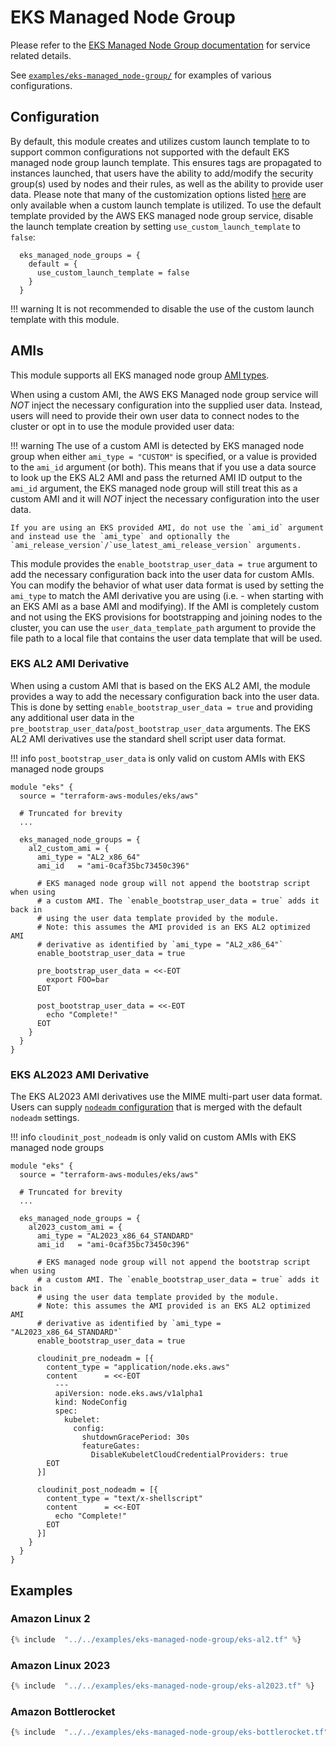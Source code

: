 # EKS Managed Node Group

Please refer to the [EKS Managed Node Group documentation](https://docs.aws.amazon.com/eks/latest/userguide/managed-node-groups.html) for service related details.

See [`examples/eks-managed_node-group/`](https://github.com/terraform-aws-modules/terraform-aws-eks/tree/master/examples/eks-managed-node-group) for examples of various configurations.

## Configuration

By default, this module creates and utilizes custom launch template to to support common configurations not supported with the default EKS managed node group launch template. This ensures tags are propagated to instances launched, that users have the ability to add/modify the security group(s) used by nodes and their rules, as well as the ability to provide user data. Please note that many of the customization options listed [here](https://github.com/terraform-aws-modules/terraform-aws-eks/tree/master/modules/eks-managed-node-group#Inputs) are only available when a custom launch template is utilized. To use the default template provided by the AWS EKS managed node group service, disable the launch template creation by setting `use_custom_launch_template` to `false`:

```hcl
  eks_managed_node_groups = {
    default = {
      use_custom_launch_template = false
    }
  }
```

!!! warning
    It is not recommended to disable the use of the custom launch template with this module.

## AMIs

This module supports all EKS managed node group [AMI types](https://docs.aws.amazon.com/AWSCloudFormation/latest/UserGuide/aws-resource-eks-nodegroup.html#cfn-eks-nodegroup-amitype).

When using a custom AMI, the AWS EKS Managed node group service will *NOT* inject the necessary configuration into the supplied user data. Instead, users will need to provide their own user data to connect nodes to the cluster or opt in to use the module provided user data:

!!! warning
    The use of a custom AMI is detected by EKS managed node group when either `ami_type = "CUSTOM"` is specified, or a value is provided to the `ami_id` argument (or both). This means that if you use a data source to look up the EKS AL2 AMI and pass the returned AMI ID output to the `ami_id` argument, the EKS managed node group will still treat this as a custom AMI and it will *NOT* inject the necessary configuration into the user data.

    If you are using an EKS provided AMI, do not use the `ami_id` argument and instead use the `ami_type` and optionally the `ami_release_version`/`use_latest_ami_release_version` arguments.

This module provides the `enable_bootstrap_user_data = true` argument to add the necessary configuration back into the user data for custom AMIs. You can modify the behavior of what user data format is used by setting the `ami_type` to match the AMI derivative you are using (i.e. - when starting with an EKS AMI as a base AMI and modifying). If the AMI is completely custom and not using the EKS provisions for bootstrapping and joining nodes to the cluster, you can use the `user_data_template_path` argument to provide the file path to a local file that contains the user data template that will be used.

### EKS AL2 AMI Derivative

When using a custom AMI that is based on the EKS AL2 AMI, the module provides a way to add the necessary configuration back into the user data. This is done by setting `enable_bootstrap_user_data = true` and providing any additional user data in the `pre_bootstrap_user_data`/`post_bootstrap_user_data` arguments. The EKS AL2 AMI derivatives use the standard shell script user data format.

!!! info
    `post_bootstrap_user_data` is only valid on custom AMIs with EKS managed node groups

```hcl
module "eks" {
  source = "terraform-aws-modules/eks/aws"

  # Truncated for brevity
  ...

  eks_managed_node_groups = {
    al2_custom_ami = {
      ami_type = "AL2_x86_64"
      ami_id   = "ami-0caf35bc73450c396"

      # EKS managed node group will not append the bootstrap script when using
      # a custom AMI. The `enable_bootstrap_user_data = true` adds it back in
      # using the user data template provided by the module.
      # Note: this assumes the AMI provided is an EKS AL2 optimized AMI
      # derivative as identified by `ami_type = "AL2_x86_64"`
      enable_bootstrap_user_data = true

      pre_bootstrap_user_data = <<-EOT
        export FOO=bar
      EOT

      post_bootstrap_user_data = <<-EOT
        echo "Complete!"
      EOT
    }
  }
}
```

### EKS AL2023 AMI Derivative

The EKS AL2023 AMI derivatives use the MIME multi-part user data format. Users can supply [`nodeadm` configuration](https://awslabs.github.io/amazon-eks-ami/nodeadm/) that is merged with the default `nodeadm` settings.

!!! info
    `cloudinit_post_nodeadm` is only valid on custom AMIs with EKS managed node groups

```hcl
module "eks" {
  source = "terraform-aws-modules/eks/aws"

  # Truncated for brevity
  ...

  eks_managed_node_groups = {
    al2023_custom_ami = {
      ami_type = "AL2023_x86_64_STANDARD"
      ami_id   = "ami-0caf35bc73450c396"

      # EKS managed node group will not append the bootstrap script when using
      # a custom AMI. The `enable_bootstrap_user_data = true` adds it back in
      # using the user data template provided by the module.
      # Note: this assumes the AMI provided is an EKS AL2 optimized AMI
      # derivative as identified by `ami_type = "AL2023_x86_64_STANDARD"`
      enable_bootstrap_user_data = true

      cloudinit_pre_nodeadm = [{
        content_type = "application/node.eks.aws"
        content      = <<-EOT
          ---
          apiVersion: node.eks.aws/v1alpha1
          kind: NodeConfig
          spec:
            kubelet:
              config:
                shutdownGracePeriod: 30s
                featureGates:
                  DisableKubeletCloudCredentialProviders: true
        EOT
      }]

      cloudinit_post_nodeadm = [{
        content_type = "text/x-shellscript"
        content      = <<-EOT
          echo "Complete!"
        EOT
      }]
    }
  }
}
```

## Examples

### Amazon Linux 2

```terraform
{% include  "../../examples/eks-managed-node-group/eks-al2.tf" %}
```

### Amazon Linux 2023

```terraform
{% include  "../../examples/eks-managed-node-group/eks-al2023.tf" %}
```

### Amazon Bottlerocket

```terraform
{% include  "../../examples/eks-managed-node-group/eks-bottlerocket.tf" %}
```
